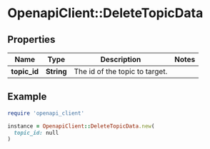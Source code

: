 # OpenapiClient::DeleteTopicData

## Properties

| Name | Type | Description | Notes |
| ---- | ---- | ----------- | ----- |
| **topic_id** | **String** | The id of the topic to target. |  |

## Example

```ruby
require 'openapi_client'

instance = OpenapiClient::DeleteTopicData.new(
  topic_id: null
)
```

